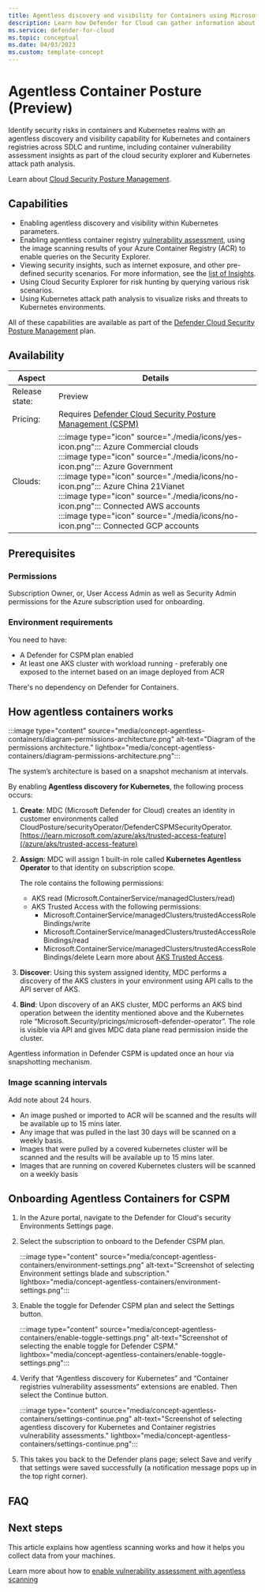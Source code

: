 ```yaml
---
title: Agentless discovery and visibility for Containers using Microsoft Defender for Cloud
description: Learn how Defender for Cloud can gather information about your Containers without installing an agent on your machines.
ms.service: defender-for-cloud
ms.topic: conceptual
ms.date: 04/03/2023
ms.custom: template-concept
---
```


# Agentless Container Posture (Preview)

Identify security risks in containers and Kubernetes realms with an agentless discovery and visibility capability for Kubernetes and containers registries across SDLC and runtime, including container vulnerability assessment insights as part of the cloud security explorer and Kubernetes attack path analysis.

Learn about [Cloud Security Posture Management](concept-cloud-security-posture-management.md).

## Capabilities

- Enabling agentless discovery and visibility within Kubernetes parameters.
- Enabling agentless container registry [vulnerability assessment](defender-for-containers-vulnerability-assessment-azure.md), using the image scanning results of your Azure Container Registry (ACR) to enable queries on the Security Explorer.
- Viewing security insights, such as internet exposure, and other pre-defined security scenarios. For more information, see the [list of Insights](attack-path-reference.md).
- Using Cloud Security Explorer for risk hunting by querying various risk scenarios.
- Using Kubernetes attack path analysis to visualize risks and threats to Kubernetes environments.

All of these capabilities are available as part of the [Defender Cloud Security Posture Management](concept-cloud-security-posture-management.md) plan.

## Availability

| Aspect | Details |
|---------|---------|
|Release state:|Preview|
|Pricing:|Requires [Defender Cloud Security Posture Management (CSPM)](concept-cloud-security-posture-management.md) |
| Clouds:    | :::image type="icon" source="./media/icons/yes-icon.png"::: Azure Commercial clouds<br> :::image type="icon" source="./media/icons/no-icon.png"::: Azure Government<br>:::image type="icon" source="./media/icons/no-icon.png"::: Azure China 21Vianet<br>:::image type="icon" source="./media/icons/no-icon.png"::: Connected AWS accounts<br>:::image type="icon" source="./media/icons/no-icon.png"::: Connected GCP accounts        |

## Prerequisites

### Permissions

Subscription Owner, or, User Access Admin as well as Security Admin permissions for the Azure subscription used for onboarding.

### Environment requirements

You need to have:

- A Defender for CSPM plan enabled ​
- At least one AKS cluster with workload running - preferably one exposed to the internet based on an image deployed from ACR​

There's no dependency on Defender for Containers​.

## How agentless containers works

:::image type="content" source="media/concept-agentless-containers/diagram-permissions-architecture.png" alt-text="Diagram of the permissions architecture." lightbox="media/concept-agentless-containers/diagram-permissions-architecture.png":::

The system’s architecture is based on a snapshot mechanism at intervals.

By enabling **Agentless discovery for Kubernetes**, the following process occurs:

1. **Create**: MDC (Microsoft Defender for Cloud) creates an identity in customer environments called CloudPosture/securityOperator/DefenderCSPMSecurityOperator.
[https://learn.microsoft.com/azure/aks/trusted-access-feature](/azure/aks/trusted-access-feature)
1. **Assign**: MDC will assign 1 built-in role called **Kubernetes Agentless Operator** to that identity on subscription scope.

    The role contains the following permissions:
    - AKS read (Microsoft.ContainerService/managedClusters/read)
    - AKS Trusted Access with the following permissions:
        - Microsoft.ContainerService/managedClusters/trustedAccessRoleBindings/write
        - Microsoft.ContainerService/managedClusters/trustedAccessRoleBindings/read
        - Microsoft.ContainerService/managedClusters/trustedAccessRoleBindings/delete
        Learn more about [AKS Trusted Access](/azure/aks/trusted-access-feature).

1. **Discover**: Using this system assigned identity, MDC performs a discovery of the AKS clusters in your environment using API calls to the API server of AKS.

1. **Bind**: Upon discovery of an AKS cluster, MDC performs an AKS bind operation between the identity mentioned above and the Kubernetes role “Microsoft.Security/pricings/microsoft-defender-operator”.
The role is visible via API and gives MDC data plane read permission inside the cluster.

Agentless information in Defender CSPM is updated once an hour via snapshotting mechanism.

### Image scanning intervals

Add note about 24 hours.

- An image pushed or imported to ACR will be scanned and the results will be available up to 15 mins later.
- Any image that was pulled in the last 30 days will be scanned on a weekly basis.
- Images that were pulled by a covered kubernetes cluster will be scanned and the results will be available up to 15 mins later.
- Images that are running on covered Kubernetes clusters will be scanned on a weekly basis

## Onboarding Agentless Containers for CSPM

1. In the Azure portal, navigate to the Defender for Cloud's security Environments Settings page.

1. Select the subscription to onboard to the Defender CSPM plan.

    :::image type="content" source="media/concept-agentless-containers/environment-settings.png" alt-text="Screenshot of selecting Environment settings blade and subscription." lightbox="media/concept-agentless-containers/environment-settings.png":::

1. Enable the toggle for Defender CSPM plan and select the Settings button.

    :::image type="content" source="media/concept-agentless-containers/enable-toggle-settings.png" alt-text="Screenshot of selecting the enable toggle for Defender CSPM." lightbox="media/concept-agentless-containers/enable-toggle-settings.png":::

1. Verify that “Agentless discovery for Kubernetes” and “Container registries vulnerability assessments“ extensions are enabled. Then select the Continue button.

    :::image type="content" source="media/concept-agentless-containers/settings-continue.png" alt-text="Screenshot of selecting agentless discovery for Kubernetes and Container registries vulnerability assessments." lightbox="media/concept-agentless-containers/settings-continue.png":::

1. This takes you back to the Defender plans page; select Save and verify that settings were saved successfully (a notification message pops up in the top right corner).

## FAQ

## Next steps

This article explains how agentless scanning works and how it helps you collect data from your machines.

Learn more about how to [enable vulnerability assessment with agentless scanning](enable-vulnerability-assessment-agentless.md)

